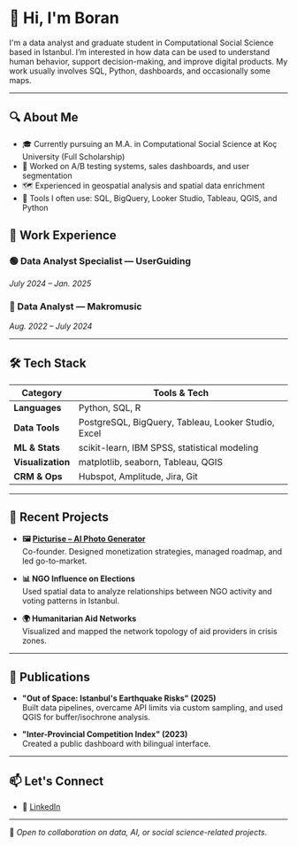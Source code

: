 # 👋 Hi, I'm Boran

I'm a data analyst and graduate student in Computational Social Science based in Istanbul. I’m interested in how data can be used to understand human behavior, support decision-making, and improve digital products. My work usually involves SQL, Python, dashboards, and occasionally some maps.

---

## 🔍 About Me

- 🎓 Currently pursuing an M.A. in Computational Social Science at Koç University (Full Scholarship)
- 🧪 Worked on A/B testing systems, sales dashboards, and user segmentation
- 🗺️ Experienced in geospatial analysis and spatial data enrichment
- 🧰 Tools I often use: SQL, BigQuery, Looker Studio, Tableau, QGIS, and Python

## 💼 Work Experience

### 🟢 Data Analyst Specialist — UserGuiding
*July 2024 – Jan. 2025*

### 🎵 Data Analyst — Makromusic
*Aug. 2022 – July 2024*

---

## 🛠 Tech Stack

| Category         | Tools & Tech                                           |
|------------------|--------------------------------------------------------|
| **Languages**     | Python, SQL, R                                         |
| **Data Tools**    | PostgreSQL, BigQuery, Tableau, Looker Studio, Excel   |
| **ML & Stats**    | scikit-learn, IBM SPSS, statistical modeling          |
| **Visualization** | matplotlib, seaborn, Tableau, QGIS                    |
| **CRM & Ops**     | Hubspot, Amplitude, Jira, Git                         |

---

## 🧠 Recent Projects

- **🖼️ [Picturise – AI Photo Generator](#)**  
  Co-founder. Designed monetization strategies, managed roadmap, and led go-to-market.

- **📊 NGO Influence on Elections**  
  Used spatial data to analyze relationships between NGO activity and voting patterns in Istanbul.

- **🌍 Humanitarian Aid Networks**  
  Visualized and mapped the network topology of aid providers in crisis zones.

---

## 📝 Publications

- **"Out of Space: Istanbul's Earthquake Risks" (2025)**  
  Built data pipelines, overcame API limits via custom sampling, and used QGIS for buffer/isochrone analysis.

- **"Inter-Provincial Competition Index" (2023)**  
  Created a public dashboard with bilingual interface.

---

## 📫 Let's Connect

- 📎 [LinkedIn](https://www.linkedin.com/in/mgoksel/)

---

🧭 *Open to collaboration on data, AI, or social science-related projects.*

